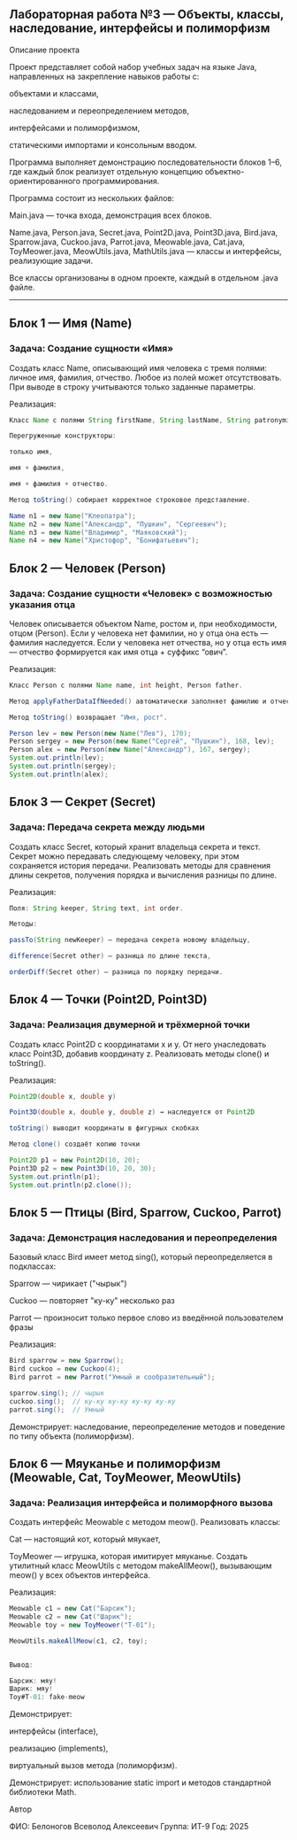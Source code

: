 ## Лабораторная работа №3 — Объекты, классы, наследование, интерфейсы и полиморфизм
Описание проекта

Проект представляет собой набор учебных задач на языке Java, направленных на закрепление навыков работы с:

объектами и классами,

наследованием и переопределением методов,

интерфейсами и полиморфизмом,

статическими импортами и консольным вводом.

Программа выполняет демонстрацию последовательности блоков 1–6, где каждый блок реализует отдельную концепцию объектно-ориентированного программирования.

Программа состоит из нескольких файлов:

Main.java — точка входа, демонстрация всех блоков.

Name.java, Person.java, Secret.java, Point2D.java, Point3D.java, Bird.java, Sparrow.java, Cuckoo.java, Parrot.java, Meowable.java, Cat.java, ToyMeower.java, MeowUtils.java, MathUtils.java — классы и интерфейсы, реализующие задачи.

Все классы организованы в одном проекте, каждый в отдельном .java файле.

---

## Блок 1 — Имя (Name)
### Задача: Создание сущности «Имя»

Создать класс Name, описывающий имя человека с тремя полями: личное имя, фамилия, отчество.
Любое из полей может отсутствовать. При выводе в строку учитываются только заданные параметры.

Реализация:
```java
Класс Name с полями String firstName, String lastName, String patronymic.

Перегруженные конструкторы:

только имя,

имя + фамилия,

имя + фамилия + отчество.

Метод toString() собирает корректное строковое представление.

Name n1 = new Name("Клеопатра");
Name n2 = new Name("Александр", "Пушкин", "Сергеевич");
Name n3 = new Name("Владимир", "Маяковский");
Name n4 = new Name("Христофор", "Бонифатьевич");
```
## Блок 2 — Человек (Person)
### Задача: Создание сущности «Человек» с возможностью указания отца

Человек описывается объектом Name, ростом и, при необходимости, отцом (Person).
Если у человека нет фамилии, но у отца она есть — фамилия наследуется.
Если у человека нет отчества, но у отца есть имя — отчество формируется как имя отца + суффикс “ович”.

Реализация:
```java
Класс Person с полями Name name, int height, Person father.

Метод applyFatherDataIfNeeded() автоматически заполняет фамилию и отчество.

Метод toString() возвращает "Имя, рост".

Person lev = new Person(new Name("Лев"), 170);
Person sergey = new Person(new Name("Сергей", "Пушкин"), 168, lev);
Person alex = new Person(new Name("Александр"), 167, sergey);
System.out.println(lev);
System.out.println(sergey);
System.out.println(alex);
```
## Блок 3 — Секрет (Secret)
### Задача: Передача секрета между людьми

Создать класс Secret, который хранит владельца секрета и текст.
Секрет можно передавать следующему человеку, при этом сохраняется история передачи.
Реализовать методы для сравнения длины секретов, получения порядка и вычисления разницы по длине.

Реализация:
```java
Поля: String keeper, String text, int order.

Методы:

passTo(String newKeeper) — передача секрета новому владельцу,

difference(Secret other) — разница по длине текста,

orderDiff(Secret other) — разница по порядку передачи.
```

## Блок 4 — Точки (Point2D, Point3D)
### Задача: Реализация двумерной и трёхмерной точки

Создать класс Point2D с координатами x и y.
От него унаследовать класс Point3D, добавив координату z.
Реализовать методы clone() и toString().

Реализация:
```java
Point2D(double x, double y)

Point3D(double x, double y, double z) → наследуется от Point2D

toString() выводит координаты в фигурных скобках

Метод clone() создаёт копию точки

Point2D p1 = new Point2D(10, 20);
Point3D p2 = new Point3D(10, 20, 30);
System.out.println(p1);
System.out.println(p2.clone());
```

## Блок 5 — Птицы (Bird, Sparrow, Cuckoo, Parrot)
### Задача: Демонстрация наследования и переопределения

Базовый класс Bird имеет метод sing(), который переопределяется в подклассах:

Sparrow — чирикает ("чырык")

Cuckoo — повторяет "ку-ку" несколько раз

Parrot — произносит только первое слово из введённой пользователем фразы

Реализация:
```java
Bird sparrow = new Sparrow();
Bird cuckoo = new Cuckoo(4);
Bird parrot = new Parrot("Умный и сообразительный");

sparrow.sing(); // чырык
cuckoo.sing();  // ку-ку ку-ку ку-ку ку-ку
parrot.sing();  // Умный
``` 

Демонстрирует: наследование, переопределение методов и поведение по типу объекта (полиморфизм).

## Блок 6 — Мяуканье и полиморфизм (Meowable, Cat, ToyMeower, MeowUtils)
### Задача: Реализация интерфейса и полиморфного вызова

Создать интерфейс Meowable с методом meow().
Реализовать классы:

Cat — настоящий кот, который мяукает,

ToyMeower — игрушка, которая имитирует мяуканье.
Создать утилитный класс MeowUtils с методом makeAllMeow(), вызывающим meow() у всех объектов интерфейса.

Реализация:
```java
Meowable c1 = new Cat("Барсик");
Meowable c2 = new Cat("Шарик");
Meowable toy = new ToyMeower("T-01");

MeowUtils.makeAllMeow(c1, c2, toy);


Вывод:

Барсик: мяу!
Шарик: мяу!
Toy#T-01: fake-meow
``` 


Демонстрирует:

интерфейсы (interface),

реализацию (implements),

виртуальный вызов метода (полиморфизм).



Демонстрирует: использование static import и методов стандартной библиотеки Math.

Автор

ФИО: Белоногов Всеволод Алексеевич
Группа: ИТ-9
Год: 2025
